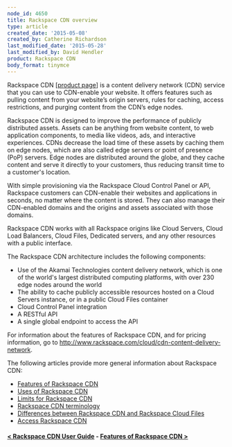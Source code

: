 ```yaml
---
node_id: 4650
title: Rackspace CDN overview
type: article
created_date: '2015-05-08'
created_by: Catherine Richardson
last_modified_date: '2015-05-28'
last_modified_by: David Hendler
product: Rackspace CDN
body_format: tinymce
---
```


Rackspace CDN \[[product
page](http://www.rackspace.com/cloud/cdn-content-delivery-network)\] is
a content delivery network (CDN) service that you can use to CDN-enable
your website. It offers features such as pulling content from your
website&rsquo;s origin servers, rules for caching, access restrictions, and
purging content from the CDN&rsquo;s edge nodes.

Rackspace CDN is designed to improve the performance of publicly
distributed assets. Assets can be anything from website content, to web
application components, to media like videos, ads, and interactive
experiences.  CDNs decrease the load time of these assets by caching
them on edge nodes, which are also called edge servers or point of
presence (PoP) servers.  Edge nodes are distributed around the globe,
and they cache content and serve it directly to your customers, thus
reducing transit time to a customer's location.

With simple provisioning via the Rackspace Cloud Control Panel or API,
Rackspace customers can CDN-enable their websites and applications in
seconds, no matter where the content is stored. They can also manage
their CDN-enabled domains and the origins and assets associated with
those domains.

Rackspace CDN works with all Rackspace origins like Cloud Servers, Cloud
Load Balancers, Cloud Files, Dedicated servers, and any other resources
with a public interface.

The Rackspace CDN architecture includes the following components:

-   Use of the Akamai Technologies content delivery network, which is
    one of the world's largest distributed computing platforms, with
    over 230 edge nodes around the world
-   The ability to cache publicly accessible resources hosted on a Cloud
    Servers instance, or in a public Cloud Files container
-   Cloud Control Panel integration
-   A RESTful API
-   A single global endpoint to access the API

For information about the features of Rackspace CDN, and for pricing
information, go to
<http://www.rackspace.com/cloud/cdn-content-delivery-network>.

The following articles provide more general information about Rackspace
CDN:

-   [Features of Rackspace
    CDN](/howto/features-of-rackspace-cdn)
-   [Uses of Rackspace
    CDN](/howto/uses-of-rackspace-cdn)
-   [Limits for Rackspace
    CDN](/howto/limits-for-rackspace-cdn)
-   [Rackspace CDN
    terminology](/howto/rackspace-cdn-terminology)
-   [Differences between Rackspace CDN and Rackspace Cloud
    Files](/howto/differences-between-rackspace-cdn-and-rackspace-cloud-files)
-   [Access Rackspace
    CDN](/howto/access-rackspace-cdn)



#### [&lt; Rackspace CDN User Guide](/howto/rackspace-cdn)    -    [Features of Rackspace CDN &gt;](/howto/features-of-rackspace-cdn)







